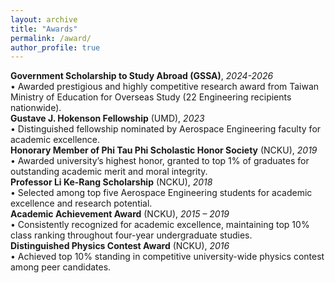 ```yaml
---
layout: archive
title: "Awards"
permalink: /award/
author_profile: true
---
```


<!-- {% include base_path %} -->

<!-- Awards
====== -->
**Government Scholarship to Study Abroad (GSSA)**, *2024-2026*\
• Awarded prestigious and highly competitive research award from Taiwan Ministry of Education for Overseas Study (22 Engineering recipients nationwide).\
**Gustave J. Hokenson Fellowship** (UMD), *2023*\
• Distinguished fellowship nominated by Aerospace Engineering faculty for academic excellence.\
**Honorary Member of Phi Tau Phi Scholastic Honor Society** (NCKU), *2019*\
• Awarded university’s highest honor, granted to top 1% of graduates for outstanding academic merit and moral integrity.\
**Professor Li Ke-Rang Scholarship** (NCKU), *2018*\
• Selected among top five Aerospace Engineering students for academic excellence and research potential.\
**Academic Achievement Award** (NCKU), *2015 – 2019*\
• Consistently recognized for academic excellence, maintaining top 10% class ranking throughout four-year undergraduate studies.\
**Distinguished Physics Contest Award** (NCKU), *2016*\
• Achieved top 10% standing in competitive university-wide physics contest among peer candidates.

<!-- Work experience
======
* Summer 2015: Research Assistant
  * Github University
  * Duties included: Tagging issues
  * Supervisor: Professor Git

* Fall 2015: Research Assistant
  * Github University
  * Duties included: Merging pull requests
  * Supervisor: Professor Hub
  
Skills
======
* Skill 1
* Skill 2
  * Sub-skill 2.1
  * Sub-skill 2.2
  * Sub-skill 2.3
* Skill 3

Publications
======
  <ul>{% for post in site.publications %}
    {% include archive-single-cv.html %}
  {% endfor %}</ul>
  
Talks
======
  <ul>{% for post in site.talks %}
    {% include archive-single-talk-cv.html %}
  {% endfor %}</ul>
  
Teaching
======
  <ul>{% for post in site.teaching %}
    {% include archive-single-cv.html %}
  {% endfor %}</ul>
  
Service and leadership
======
* Currently signed in to 43 different slack teams -->
